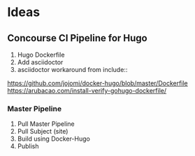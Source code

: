 # Ideas

## Concourse CI Pipeline for Hugo

1. Hugo Dockerfile
2. Add asciidoctor
3. asciidoctor workaround from include::


https://github.com/jojomi/docker-hugo/blob/master/Dockerfile
https://arubacao.com/install-verify-gohugo-dockerfile/

### Master Pipeline

1. Pull Master Pipeline
2. Pull Subject (site)
3. Build using Docker-Hugo
4. Publish


